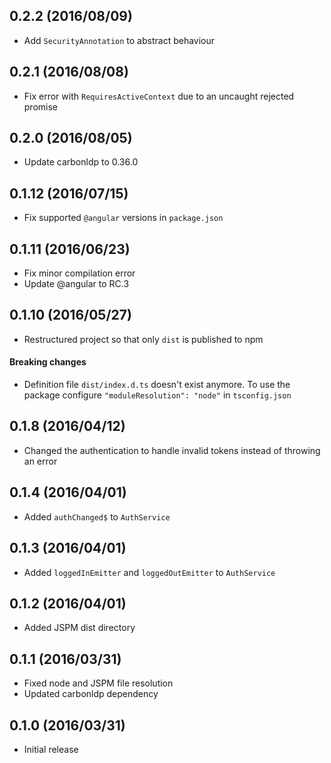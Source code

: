 ## 0.2.2 (2016/08/09)
- Add `SecurityAnnotation` to abstract behaviour

## 0.2.1 (2016/08/08)
- Fix error with `RequiresActiveContext` due to an uncaught rejected promise

## 0.2.0 (2016/08/05)
- Update carbonldp to 0.36.0

## 0.1.12 (2016/07/15)
- Fix supported `@angular` versions in `package.json`

## 0.1.11 (2016/06/23)
- Fix minor compilation error
- Update @angular to RC.3

## 0.1.10 (2016/05/27)
- Restructured project so that only `dist` is published to npm

#### Breaking changes
- Definition file `dist/index.d.ts` doesn't exist anymore. To use the package configure `"moduleResolution": "node"` in `tsconfig.json`

## 0.1.8 (2016/04/12)
- Changed the authentication to handle invalid tokens instead of throwing an error

## 0.1.4 (2016/04/01)
- Added `authChanged$` to `AuthService`

## 0.1.3 (2016/04/01)
- Added `loggedInEmitter` and `loggedOutEmitter` to `AuthService`

## 0.1.2 (2016/04/01)
- Added JSPM dist directory

## 0.1.1 (2016/03/31)
- Fixed node and JSPM file resolution
- Updated carbonldp dependency

## 0.1.0 (2016/03/31)
- Initial release